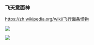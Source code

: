 ### 飞天意面神
https://zh.wikipedia.org/wiki/飞行面条怪物

![](https://upload.wikimedia.org/wikipedia/commons/9/90/Touched_by_His_Noodly_Appendage_HD.jpg)

![](https://upload.wikimedia.org/wikipedia/commons/7/76/FSM_Logo.svg)
